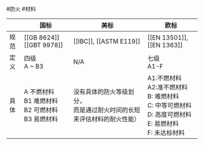 #防火 #材料


|     | 国标                                      | 美标                                     | 欧标                                                                              |
| --- | --------------------------------------- | -------------------------------------- | ------------------------------------------------------------------------------- |
| 规范  | [[GB 8624]] [[GBT 9978]]                | [[IBC]], [[ASTM E119]]                 | [[EN 13501]], [[EN 1363]]                                                       |
| 定义  | 四级<br>A ~ B3                            | N/A                                    | 七级<br>A1-F                                                                      |
| 具体  | A 不燃材料<br>B1 难燃材料<br>B2 可燃材料<br>B3 易燃材料 | 没有具体的防火等级划分，<br>而是通过耐火时间的长短来评估材料的耐火性能） | A1:不燃材料<br>A2:准不燃材料<br>B: 难燃材料<br>C: 中等可燃材料<br>D: 高度可燃材料<br>E: 易燃材料<br>F: 未达标材料 |
